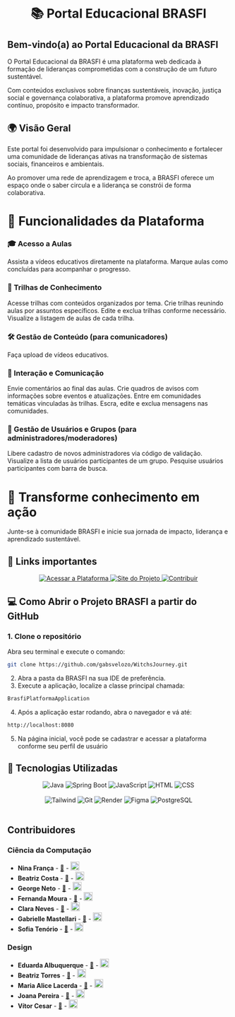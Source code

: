 <h1 align="center">📚 Portal Educacional BRASFI</h1>

## Bem-vindo(a) ao Portal Educacional da BRASFI

O Portal Educacional da BRASFI é uma plataforma web dedicada à formação de lideranças comprometidas com a construção de um futuro sustentável.

Com conteúdos exclusivos sobre finanças sustentáveis, inovação, justiça social e governança colaborativa, a plataforma promove aprendizado contínuo, propósito e impacto transformador.

## 🌍 Visão Geral

Este portal foi desenvolvido para impulsionar o conhecimento e fortalecer uma comunidade de lideranças ativas na transformação de sistemas sociais, financeiros e ambientais.

Ao promover uma rede de aprendizagem e troca, a BRASFI oferece um espaço onde o saber circula e a liderança se constrói de forma colaborativa. 

# 🚀 Funcionalidades da Plataforma

### 🎓 Acesso a Aulas
Assista a vídeos educativos diretamente na plataforma.
Marque aulas como concluídas para acompanhar o progresso.
### 🧭 Trilhas de Conhecimento
Acesse trilhas com conteúdos organizados por tema.
Crie trilhas reunindo aulas por assuntos específicos.
Edite e exclua trilhas conforme necessário.
Visualize a listagem de aulas de cada trilha.
### 🛠️ Gestão de Conteúdo (para comunicadores)
Faça upload de vídeos educativos.
### 💬 Interação e Comunicação
Envie comentários ao final das aulas.
Crie quadros de avisos com informações sobre eventos e atualizações.
Entre em comunidades temáticas vinculadas às trilhas.
Escra, edite e exclua mensagens nas comunidades.
### 👥 Gestão de Usuários e Grupos (para administradores/moderadores)
Libere cadastro de novos administradores via código de validação.
Visualize a lista de usuários participantes de um grupo.
Pesquise usuários participantes com barra de busca.
# 🌱 Transforme conhecimento em ação

Junte-se à comunidade BRASFI e inicie sua jornada de impacto, liderança e aprendizado sustentável.

## 🧷 Links importantes
<p align="center">
  <a href="https://sites.google.com/cesar.school/projetos-3-g5/in%C3%ADcio" target="_blank">
    <img src="https://img.shields.io/badge/Google Sites-FFB300?style=for-the-badge&logo=google-chrome&logoColor=black" alt="Acessar a Plataforma">
  </a>
  <a href="https://brasfi-conecta.onrender.com" target="_blank">
    <img src="https://img.shields.io/badge/Site do projeto-437312?style=for-the-badge&logo=bookstack&logoColor=white" alt="Site do Projeto">
  </a>
  <a href="https://www.figma.com/design/m4yVnKpFuSBvszR7hiVyre/Prot%C3%B3tipo-Portal-Edu-BRASFI-Conecta?node-id=0-1&p=f&t=VxTRnBfflAP4FjUZ-0" target="_blank">
    <img src="https://img.shields.io/badge/Figma-1D3C73?style=for-the-badge&logo=github&logoColor=white" alt="Contribuir">
  </a>
</p>

##  💻 Como Abrir o Projeto BRASFI a partir do GitHub

### 1. Clone o repositório
Abra seu terminal e execute o comando:
```bash
git clone https://github.com/gabsvelozo/WitchsJourney.git
```
2. Abra a pasta da BRASFI na sua IDE de preferência.
3. Execute a aplicação, localize a classe principal chamada:
```bash
BrasfiPlatformaApplication
```
4. Após a aplicação estar rodando, abra o navegador e vá até:
```bash
http://localhost:8080
```
5. Na página inicial, você pode se cadastrar e acessar a plataforma conforme seu perfil de usuário

## 🧩 Tecnologias Utilizadas

<div align="center">

  ![Java](https://img.shields.io/badge/Java-FFB300?style=for-the-badge&logoColor=white)
  ![Spring Boot](https://img.shields.io/badge/SpringBoot-437312?style=for-the-badge&logoColor=white)
  ![JavaScript](https://img.shields.io/badge/JavaScript-1D3C73?style=for-the-badge&logoColor=white)
  ![HTML](https://img.shields.io/badge/HTML5-FFB300?style=for-the-badge&logoColor=white)
  ![CSS](https://img.shields.io/badge/CSS3-437312?style=for-the-badge&logoColor=white)  
  <br>
  ![Tailwind](https://img.shields.io/badge/Tailwind_CSS-1D3C73?style=for-the-badge&logoColor=white)
  ![Git](https://img.shields.io/badge/git-FFB300?style=for-the-badge&logoColor=white)
  ![Render](https://img.shields.io/badge/Render-2F3241?style=for-the-badge&logo=render&logoColor=white)
  ![Figma](https://img.shields.io/badge/Figma-FFB300?style=for-the-badge&logoColor=white)
  ![PostgreSQL](https://img.shields.io/badge/PostgreSQL-437312?style=for-the-badge&logoColor=white)
  <br><br>
</div>

## Contribuidores

### Ciência da Computação
- **Nina França** - <a href="mailto:nhffbs@cesar.school">📧</a> - <a href="https://www.linkedin.com/in/ninafran%C3%A7afernandes/"><img src="https://upload.wikimedia.org/wikipedia/commons/c/ca/LinkedIn_logo_initials.png" width="20"></a>
- **Beatriz Costa** - <a href="mailto:bvcp@cesar.school">📧</a> - <a href="https://www.linkedin.com/in/beatriz-costaa/"><img src="https://upload.wikimedia.org/wikipedia/commons/c/ca/LinkedIn_logo_initials.png" width="20"></a>
- **George Neto** - <a href="mailto:gaan@cesar.school">📧</a> - <a href="https://www.linkedin.com/in/george-neto-9b872726b/"><img src="https://upload.wikimedia.org/wikipedia/commons/c/ca/LinkedIn_logo_initials.png" width="20"></a>
- **Fernanda Moura** - <a href="mailto:mfomd@cesar.school">📧</a> - <a href="https://www.linkedin.com/in/maria-fernanda-oliveira-de-moura-duarte-428b89319/"><img src="https://upload.wikimedia.org/wikipedia/commons/c/ca/LinkedIn_logo_initials.png" width="20"></a>
- **Clara Neves** - <a href="mailto:mcsan@cesar.school">📧</a> - <a href="https://www.linkedin.com/in/claranevess/"><img src="https://upload.wikimedia.org/wikipedia/commons/c/ca/LinkedIn_logo_initials.png" width="20"></a>
- **Gabrielle Mastellari** - <a href="mailto:gmv2@cesar.school">📧</a> - <a href="https://www.linkedin.com/in/gabsmastellari/"><img src="https://upload.wikimedia.org/wikipedia/commons/c/ca/LinkedIn_logo_initials.png" width="20"></a>
- **Sofia Tenório** - <a href="mailto:sgt@cesar.school">📧</a> - <a href="https://www.linkedin.com/in/sofia-tenorio2/"><img src="https://upload.wikimedia.org/wikipedia/commons/c/ca/LinkedIn_logo_initials.png" width="20"></a>

### Design
- **Eduarda Albuquerque** - <a href="mailto:meas@cesar.school">📧</a> - <a href="https://www.linkedin.com/in/mariaedualb/"><img src="https://upload.wikimedia.org/wikipedia/commons/c/ca/LinkedIn_logo_initials.png" width="20"></a>
- **Beatriz Torres** - <a href="mailto:bctsm@cesar.school">📧</a> - <a href="https://www.linkedin.com/in/beatriztorrel/"><img src="https://upload.wikimedia.org/wikipedia/commons/c/ca/LinkedIn_logo_initials.png" width="20"></a>
- **Maria Alice Lacerda** - <a href="mailto:malca@cesar.school">📧</a> - <a href="https://www.linkedin.com/in/malcaart/"><img src="https://upload.wikimedia.org/wikipedia/commons/c/ca/LinkedIn_logo_initials.png" width="20"></a>
- **Joana Pereira** - <a href="mailto:jfps@cesar.school">📧</a> - <a href="https://www.linkedin.com/in/joana-flora-pereira-spanudarkis-16a30428a?utm_source=share&utm_campaign=share_via&utm_content=profile&utm_medium=android_app"><img src="https://upload.wikimedia.org/wikipedia/commons/c/ca/LinkedIn_logo_initials.png" width="20"></a>
- **Vítor Cesar** - <a href="mailto:vcsa@cesar.school">📧</a> - <a href="http://linkedin.com/in/vítor-césar-andrade-3088a72bb"><img src="https://upload.wikimedia.org/wikipedia/commons/c/ca/LinkedIn_logo_initials.png" width="20"></a>
